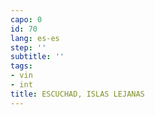 ```yaml
---
capo: 0
id: 70
lang: es-es
step: ''
subtitle: ''
tags:
- vin
- int
title: ESCUCHAD, ISLAS LEJANAS
---
```

